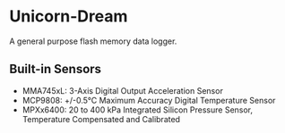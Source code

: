 Unicorn-Dream
=============

A general purpose flash memory data logger.

Built-in Sensors
-------

- MMA745xL: 3-Axis Digital Output Acceleration Sensor
- MCP9808: +/-0.5°C Maximum Accuracy Digital Temperature Sensor
- MPXx6400: 20 to 400 kPa Integrated Silicon Pressure Sensor, Temperature Compensated and Calibrated
